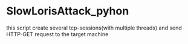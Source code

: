 # SlowLorisAttack_pyhon
this script create several tcp-sessions(with multiple threads) and send HTTP-GET request to the target machine
